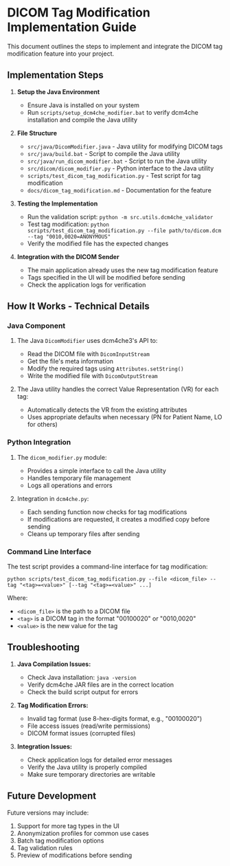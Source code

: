 # DICOM Tag Modification Implementation Guide

This document outlines the steps to implement and integrate the DICOM tag modification feature into your project.

## Implementation Steps

1. **Setup the Java Environment**
   - Ensure Java is installed on your system
   - Run `scripts/setup_dcm4che_modifier.bat` to verify dcm4che installation and compile the Java utility

2. **File Structure**
   - `src/java/DicomModifier.java` - Java utility for modifying DICOM tags
   - `src/java/build.bat` - Script to compile the Java utility
   - `src/java/run_dicom_modifier.bat` - Script to run the Java utility
   - `src/dicom/dicom_modifier.py` - Python interface to the Java utility
   - `scripts/test_dicom_tag_modification.py` - Test script for tag modification
   - `docs/dicom_tag_modification.md` - Documentation for the feature

3. **Testing the Implementation**
   - Run the validation script: `python -m src.utils.dcm4che_validator`
   - Test tag modification: `python scripts/test_dicom_tag_modification.py --file path/to/dicom.dcm --tag "0010,0020=ANONYMOUS"`
   - Verify the modified file has the expected changes

4. **Integration with the DICOM Sender**
   - The main application already uses the new tag modification feature
   - Tags specified in the UI will be modified before sending
   - Check the application logs for verification

## How It Works - Technical Details

### Java Component

1. The Java `DicomModifier` uses dcm4che3's API to:
   - Read the DICOM file with `DicomInputStream`
   - Get the file's meta information
   - Modify the required tags using `Attributes.setString()`
   - Write the modified file with `DicomOutputStream`

2. The Java utility handles the correct Value Representation (VR) for each tag:
   - Automatically detects the VR from the existing attributes
   - Uses appropriate defaults when necessary (PN for Patient Name, LO for others)

### Python Integration

1. The `dicom_modifier.py` module:
   - Provides a simple interface to call the Java utility
   - Handles temporary file management
   - Logs all operations and errors

2. Integration in `dcm4che.py`:
   - Each sending function now checks for tag modifications
   - If modifications are requested, it creates a modified copy before sending
   - Cleans up temporary files after sending

### Command Line Interface

The test script provides a command-line interface for tag modification:
```
python scripts/test_dicom_tag_modification.py --file <dicom_file> --tag "<tag>=<value>" [--tag "<tag>=<value>" ...]
```

Where:
- `<dicom_file>` is the path to a DICOM file
- `<tag>` is a DICOM tag in the format "00100020" or "0010,0020"
- `<value>` is the new value for the tag

## Troubleshooting

1. **Java Compilation Issues:**
   - Check Java installation: `java -version`
   - Verify dcm4che JAR files are in the correct location
   - Check the build script output for errors

2. **Tag Modification Errors:**
   - Invalid tag format (use 8-hex-digits format, e.g., "00100020")
   - File access issues (read/write permissions)
   - DICOM format issues (corrupted files)

3. **Integration Issues:**
   - Check application logs for detailed error messages
   - Verify the Java utility is properly compiled
   - Make sure temporary directories are writable

## Future Development

Future versions may include:
1. Support for more tag types in the UI
2. Anonymization profiles for common use cases
3. Batch tag modification options
4. Tag validation rules
5. Preview of modifications before sending 